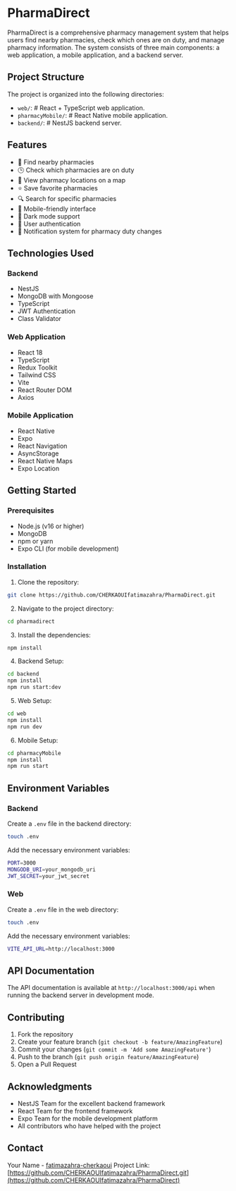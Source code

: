 # PharmaDirect

PharmaDirect is a comprehensive pharmacy management system that helps users find nearby pharmacies, check which ones are on duty, and manage pharmacy information. The system consists of three main components: a web application, a mobile application, and a backend server.

## Project Structure

The project is organized into the following directories:

- `web/`: # React + TypeScript web application.
- `pharmacyMobile/`: # React Native mobile application.
- `backend/`: # NestJS backend server.

## Features

- 🏥 Find nearby pharmacies
- 🕒 Check which pharmacies are on duty
- 📍 View pharmacy locations on a map
- ⭐ Save favorite pharmacies
- 🔍 Search for specific pharmacies
- 📱 Mobile-friendly interface
- 🌙 Dark mode support
- 🔐 User authentication
- 📨 Notification system for pharmacy duty changes

## Technologies Used

### Backend
- NestJS
- MongoDB with Mongoose
- TypeScript
- JWT Authentication
- Class Validator

### Web Application
- React 18
- TypeScript
- Redux Toolkit
- Tailwind CSS
- Vite
- React Router DOM
- Axios

### Mobile Application
- React Native
- Expo
- React Navigation
- AsyncStorage
- React Native Maps
- Expo Location

## Getting Started

### Prerequisites
- Node.js (v16 or higher)
- MongoDB
- npm or yarn
- Expo CLI (for mobile development)

### Installation

1. Clone the repository:
```bash
git clone https://github.com/CHERKAOUIfatimazahra/PharmaDirect.git
```

2. Navigate to the project directory:
```bash
cd pharmadirect
```

3. Install the dependencies:
```bash
npm install
```

4. Backend Setup:
```bash
cd backend
npm install
npm run start:dev
```

5. Web Setup:
```bash
cd web
npm install
npm run dev
```

6. Mobile Setup:
```bash
cd pharmacyMobile
npm install
npm run start
```

## Environment Variables

### Backend
Create a `.env` file in the backend directory:
```bash
touch .env
```

Add the necessary environment variables:
```bash
PORT=3000
MONGODB_URI=your_mongodb_uri
JWT_SECRET=your_jwt_secret
```

### Web
Create a `.env` file in the web directory:
```bash
touch .env
```

Add the necessary environment variables:
```bash
VITE_API_URL=http://localhost:3000
```
## API Documentation

The API documentation is available at `http://localhost:3000/api` when running the backend server in development mode.

## Contributing

1. Fork the repository
2. Create your feature branch (`git checkout -b feature/AmazingFeature`)
3. Commit your changes (`git commit -m 'Add some AmazingFeature'`)
4. Push to the branch (`git push origin feature/AmazingFeature`)
5. Open a Pull Request


## Acknowledgments

- NestJS Team for the excellent backend framework
- React Team for the frontend framework
- Expo Team for the mobile development platform
- All contributors who have helped with the project

## Contact

Your Name - [fatimazahra-cherkaoui](https://www.linkedin.com/in/fatimazahra-cherkaoui/)
Project Link: [https://github.com/CHERKAOUIfatimazahra/PharmaDirect.git](https://github.com/CHERKAOUIfatimazahra/PharmaDirect)